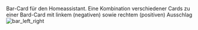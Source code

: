 Bar-Card für den Homeassistant. Eine Kombination verschiedener Cards zu einer Bard-Card mit linkem (negativen) sowie rechtem (positiven) Ausschlag
![bar_left_right](https://github.com/user-attachments/assets/e9ac628e-b95e-4b1e-a2a4-2b48e4d11257)
